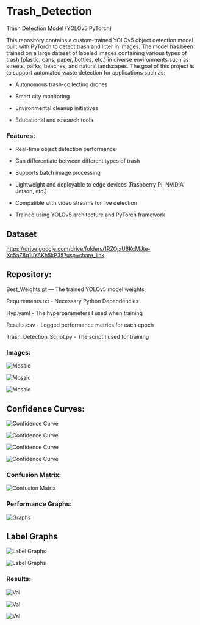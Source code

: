 # Trash_Detection

Trash Detection Model (YOLOv5 PyTorch)

This repository contains a custom-trained YOLOv5 object detection model built with PyTorch to detect trash and litter in images. The model has been trained on a large dataset of labeled images containing various types of trash (plastic, cans, paper, bottles, etc.) in diverse environments such as streets, parks, beaches, and natural landscapes. The goal of this project is to support automated waste detection for applications such as:

- Autonomous trash-collecting drones

- Smart city monitoring

- Environmental cleanup initiatives

- Educational and research tools

### Features:

- Real-time object detection performance

- Can differentiate between different types of trash

- Supports batch image processing

- Lightweight and deployable to edge devices (Raspberry Pi, NVIDIA Jetson, etc.)

- Compatible with video streams for live detection

- Trained using YOLOv5 architecture and PyTorch framework

## Dataset

https://drive.google.com/drive/folders/1RZOjxU6KcMJte-Xc5aZ8q1uYAKh5kP35?usp=share_link

## Repository:

Best_Weights.pt — The trained YOLOv5 model weights

Requirements.txt - Necessary Python Dependencies

Hyp.yaml - The hyperparameters I used when training

Results.csv - Logged performance metrics for each epoch

Trash_Detection_Script.py - The script I used for training

### Images:

![Mosaic](images/Mosaic_Confidence_1.png)

![Mosaic](images/Mosaic_Confidence_2.png)

![Mosaic](images/Mosaic_Confidence_3.png)

## Confidence Curves:

![Confidence Curve](images/F1_Confidence_Curve.png)

![Confidence Curve](images/Precision_Confidence_Curve.png)

![Confidence Curve](images/Precision_Recall_Curve.png)

![Confidence Curve](images/Recall_Confidence_Curve.png)

### Confusion Matrix:

![Confusion Matrix](images/Confusion_Matrix.png)

### Performance Graphs: 

![Graphs](images/Performance_Graphs.png)

## Label Graphs

![Label Graphs](images/labels_graph_1.png)

![Label Graphs](images/Labels_Graph_2.png)

### Results:

![Val](images/media_images_Validation_36_c257709a16cc6aa5b6a5.jpg)

![Val](images/media_images_Validation_36_d1ba1d852438b09a2f26.jpg)

![Val](images/media_images_Validation_36_9a5c1fc8c0b207f95445.jpg)

